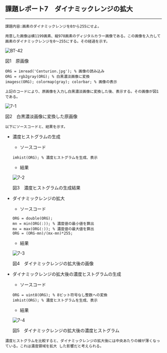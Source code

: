 ## 課題レポート7　ダイナミックレンジの拡大
---
`
課題内容:画素のダイナミックレンジを0から255にせよ。
`

`
用意した画像は横1199画素、縦978画素のディジタルカラー画像である。この画像を入力して
画素のダイナミックレンジを0～255にする。その経過を示す。
`

![BT-42](./images/BT-42.jpg)

図1　原画像

`
ORG = imread('Centurion.jpg'); % 画像の読み込み
`  
`
ORG = rgb2gray(ORG); % 白黒濃淡画像に変換
`  
`
imagesc(ORG); colormap(gray); colorbar; % 画像の表示
`

`
上記のコードにより、原画像を入力し白黒濃淡画像に変換した後、表示する。その画像が図1である。
`

![7-1](./images/7-1.jpg) 

図2　白黒濃淡画像に変換した原画像

`
以下にソースコードと、結果を示す。
`
- 濃度ヒストグラムの生成
    - ソースコード

    `
    imhist(ORG); % 濃度ヒストグラムを生成、表示
    `
    - 結果

    ![7-2](./images/7-2.jpg)
    
    図3　濃度ヒストグラムの生成結果
    
- ダイナミックレンジの拡大
    - ソースコード

    `
    ORG = double(ORG);
    `  
    `
    mn = min(ORG(:)); % 濃度値の最小値を算出
    `  
    `
    mx = max(ORG(:)); % 濃度値の最大値を算出
    `  
    `
    ORG = (ORG-mn)/(mx-mn)*255;
    `
    - 結果

    ![7-3](./images/7-3.jpg) 
    
    図4　ダイナミックレンジの拡大後の画像
    
- ダイナミックレンジの拡大後の濃度ヒストグラムの生成
    - ソースコード

    `
    ORG = uint8(ORG); % 8ビット符号なし整数への変換
    `  
    `
    imhist(ORG); % 濃度ヒストグラムを生成、表示
    `
    - 結果

    ![7-4](./images/7-4.jpg)
    
    図5　ダイナミックレンジの拡大後の濃度ヒストグラム

`
濃度ヒストグラムを比較すると、ダイナミックレンジの拡大後には中央あたりの線が薄くなっている。これは濃度領域を拡大
した影響だと考えられる。
`
